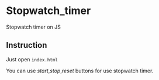 # Stopwatch_timer


Stopwatch timer on JS



## Instruction
Just open `index.html`

You can use *start*,*stop*,*reset* buttons for use stopwatch timer.

